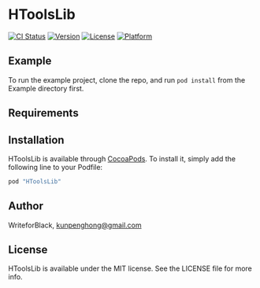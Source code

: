 # HToolsLib

[![CI Status](http://img.shields.io/travis/WriteforBlack/HToolsLib.svg?style=flat)](https://travis-ci.org/WriteforBlack/HToolsLib)
[![Version](https://img.shields.io/cocoapods/v/HToolsLib.svg?style=flat)](http://cocoapods.org/pods/HToolsLib)
[![License](https://img.shields.io/cocoapods/l/HToolsLib.svg?style=flat)](http://cocoapods.org/pods/HToolsLib)
[![Platform](https://img.shields.io/cocoapods/p/HToolsLib.svg?style=flat)](http://cocoapods.org/pods/HToolsLib)

## Example

To run the example project, clone the repo, and run `pod install` from the Example directory first.

## Requirements

## Installation

HToolsLib is available through [CocoaPods](http://cocoapods.org). To install
it, simply add the following line to your Podfile:

```ruby
pod "HToolsLib"
```

## Author

WriteforBlack, kunpenghong@gmail.com

## License

HToolsLib is available under the MIT license. See the LICENSE file for more info.
